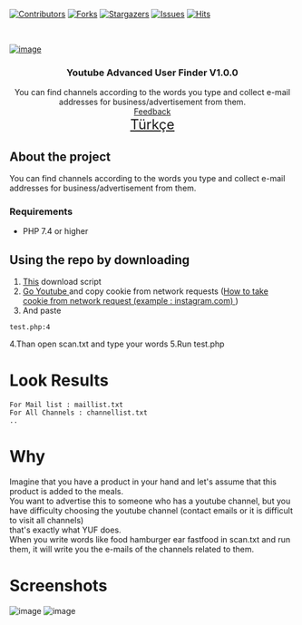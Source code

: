 [![Contributors][contributors-shield]][contributors-url]
[![Forks][forks-shield]][forks-url]
[![Stargazers][stars-shield]][stars-url]
[![Issues][issues-shield]][issues-url]
[![Hits](https://hits.seeyoufarm.com/api/count/incr/badge.svg?url=https://github.com/suphiyasin/Youtube-User-Finder&count_bg=%23C83D3D&title_bg=%23057386&icon=&icon_color=%23BA0808&title=View&edge_flat=false)](https://github.com/suphiyasin/Youtube-User-Finder)


<br />
<p align="center">
<a href="https://github.com/suphiyasin/Youtube-User-Finder/">
    
![image](https://user-images.githubusercontent.com/65618247/179368235-17c5e7d4-7266-46f6-aa9a-fb891a7da232.png)


</a>

<h3 align="center">Youtube Advanced User Finder V1.0.0</h3>

<p align="center">
  You can find channels according to the words you type and collect e-mail addresses for business/advertisement from them.
    <br>
    <a href="https://github.com/suphiyasin/Youtube-User-Finder/issues">Feedback</a>
    <br>
    <a href="https://github.com/suphiyasin/Youtube-User-Finder/blob/main/README-TR.md" style="font-size:24px">Türkçe</a>
</p>


## About the project

You can find channels according to the words you type and collect e-mail addresses for business/advertisement from them.


### Requirements

- PHP 7.4 or higher

## Using the repo by downloading

1. <a href="https://github.com/suphiyasin/Youtube-User-Finder/archive/refs/heads/main.zip">This</a> download script
2. <a href="https://youtube.com/">Go Youtube </a> and copy cookie from network requests
(<a href='https://t.me/otoaraclar/78'>How to take cookie from network request (example : instagram.com) </a>)
3. And paste 
```
test.php:4
```
4.Than open scan.txt and type your words
5.Run test.php 

# Look Results
```
For Mail list : maillist.txt 
For All Channels : channellist.txt
..
```
# Why
Imagine that you have a product in your hand and let's assume that this product is added to the meals.<br/>
You want to advertise this to someone who has a youtube channel, but you have difficulty choosing the youtube channel (contact emails or it is difficult to visit all channels)<br/>
that's exactly what YUF does.<br/>
When you write words like food hamburger ear fastfood in scan.txt and run them, it will write you the e-mails of the channels related to them.
<br/>

# Screenshots
![image](https://user-images.githubusercontent.com/65618247/179368669-2d4f2dd2-cd43-43f5-9d37-7c76104bd100.png)
![image](https://user-images.githubusercontent.com/65618247/179368780-95205d61-9f1c-4e7d-8cdb-dc1463340804.png)



[contributors-shield]: https://img.shields.io/github/contributors/suphiyasin/Youtube-User-Finder.svg?style=for-the-badge
[contributors-url]: https://github.com/suphiyasin/Youtube-User-Finder/graphs/contributors
[forks-shield]: https://img.shields.io/github/forks/suphiyasin/Youtube-User-Finder.svg?style=for-the-badge
[forks-url]: https://github.com/suphiyasin/Youtube-User-Finder/network/members
[stars-shield]: https://img.shields.io/github/stars/suphiyasin/Youtube-User-Finder.svg?style=for-the-badge
[stars-url]: https://github.com/suphiyasin/Youtube-User-Finder/stargazers
[issues-shield]: https://img.shields.io/github/issues/suphiyasin/Youtube-User-Finder.svg?style=for-the-badge
[issues-url]: https://github.com/suphiyasin/Youtube-User-Finder/issues
